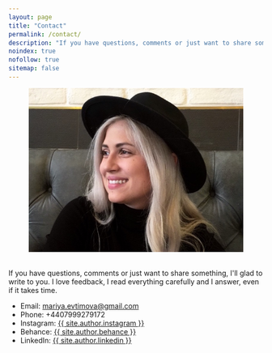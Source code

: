 ```yaml
---
layout: page
title: "Contact"
permalink: /contact/
description: "If you have questions, comments or just want to share something, I'll glad to write to you. I love feedback, I read everything carefully and I answer, even if it takes time."
noindex: true
nofollow: true
sitemap: false
---
```

<figure>
<img src="/assets/img/mariya.jpg" />
</figure>

<h2></h2>

If you have questions, comments or just want to share something, I'll glad to write to you. I love feedback, I read everything carefully and I answer, even if it takes time.

- <span class="icon-mail"></span> Email: <a href="/contact/">mariya.evtimova@gmail.com</a>
- <span class="icon-phone"></span> Phone: +4407999279172
- <span class="icon-instagram"></span> Instagram: <a href="https://instagram.com/{{ site.author.instagram }}">{{ site.author.instagram }}</a>
- <span class="icon-behance"></span> Behance: <a href="https://behance.com/{{ site.author.behance }}">{{ site.author.behance }}</a>
- <span class="icon-linkedin"></span> LinkedIn: <a href="https://linkedin.com/{{ site.author.linkedin }}">{{ site.author.linkedin }}</a>

